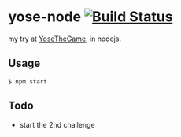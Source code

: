yose-node [![Build Status](https://travis-ci.org/gbranchaud/yose-node.svg?branch=master)](https://travis-ci.org/gbranchaud/yose-node)
=========

my try at [YoseTheGame](www.yosethegame.com), in nodejs.

## Usage
    $ npm start

## Todo
* start the 2nd challenge
